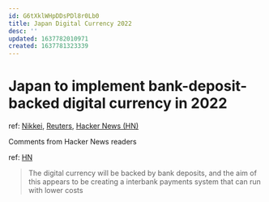 ```yaml
---
id: G6tXklWHpDDsPDl8r0Lb0
title: Japan Digital Currency 2022
desc: ''
updated: 1637782010971
created: 1637781323339
---
```

# Japan to implement bank-deposit-backed digital currency in 2022

ref: [Nikkei](https://asia.nikkei.com/Business/Finance/Japan-to-launch-bank-deposit-backed-digital-currency-in-2022), [Reuters](https://www.reuters.com/business/finance/consortium-japan-firms-test-launch-digital-currency-nikkei-2021-11-23/), [Hacker News (HN)](https://news.ycombinator.com/item?id=29330819)

Comments from Hacker News readers

ref: [HN](https://news.ycombinator.com/item?id=29332747)
> The digital currency will be backed by bank deposits, and the aim of this appears to be creating a interbank payments system that can run with lower costs

